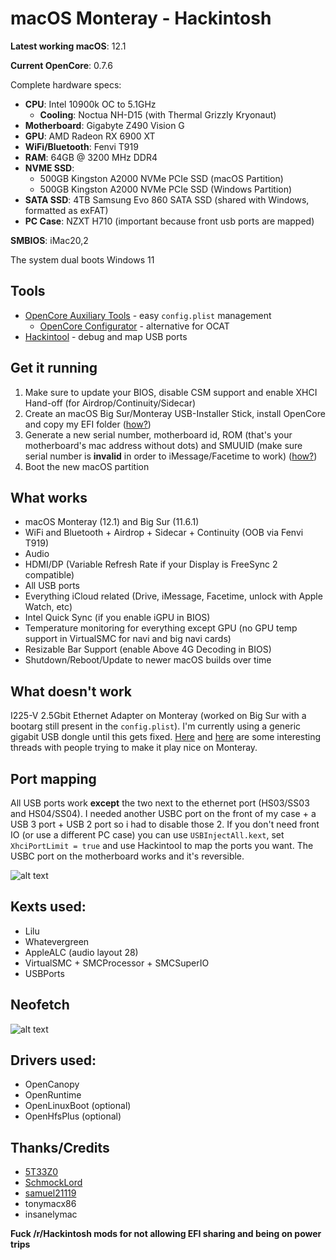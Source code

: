 # macOS Monteray - Hackintosh

**Latest working macOS**: 12.1

**Current OpenCore**: 0.7.6

Complete hardware specs:
- **CPU**: Intel 10900k OC to 5.1GHz
	- **Cooling**: Noctua NH-D15 (with Thermal Grizzly Kryonaut) 
- **Motherboard**: Gigabyte Z490 Vision G
- **GPU**: AMD Radeon RX 6900 XT
- **WiFi/Bluetooth**: Fenvi T919
- **RAM**: 64GB @ 3200 MHz DDR4
- **NVME SSD**: 
	- 500GB Kingston A2000 NVMe PCIe SSD (macOS Partition)
	- 500GB Kingston A2000 NVMe PCIe SSD (Windows Partition)
- **SATA SSD**: 4TB Samsung Evo 860 SATA SSD (shared with Windows, formatted as exFAT)
- **PC Case**: NZXT H710 (important because front usb ports are mapped)

**SMBIOS**: iMac20,2

The system dual boots Windows 11

## Tools
- [OpenCore Auxiliary Tools](https://github.com/ic005k/QtOpenCoreConfig) - easy `config.plist` management
	- [OpenCore Configurator](https://mackie100projects.altervista.org/download-opencore-configurator/) - alternative for OCAT
- [Hackintool](https://github.com/headkaze/Hackintool/releases) - debug and map USB ports

## Get it running
1. Make sure to update your BIOS, disable CSM support and enable XHCI Hand-off (for Airdrop/Continuity/Sidecar)
2. Create an macOS Big Sur/Monteray USB-Installer Stick, install OpenCore and copy my EFI folder ([how?](https://github.com/SchmockLord/Hackintosh-Intel-i9-10900k-Gigabyte-Z490-Vision-D#installation-notes))
3. Generate a new serial number, motherboard id, ROM (that's your motherboard's mac address without dots) and SMUUID (make sure serial number is **invalid** in order to iMessage/Facetime to work) ([how?](https://dortania.github.io/OpenCore-Install-Guide/config.plist/comet-lake.html#platforminfo))
4. Boot the new macOS partition

## What works
- macOS Monteray (12.1) and Big Sur (11.6.1)
- WiFi and Bluetooth + Airdrop + Sidecar + Continuity (OOB via Fenvi T919)
- Audio
- HDMI/DP (Variable Refresh Rate if your Display is FreeSync 2 compatible)
- All USB ports
- Everything iCloud related (Drive, iMessage, Facetime, unlock with Apple Watch, etc)
- Intel Quick Sync (if you enable iGPU in BIOS)
- Temperature monitoring for everything except GPU (no GPU temp support in VirtualSMC for navi and big navi cards)
- Resizable Bar Support (enable Above 4G Decoding in BIOS)
- Shutdown/Reboot/Update to newer macOS builds over time

## What doesn't work
I225-V 2.5Gbit Ethernet Adapter on Monteray (worked on Big Sur with a bootarg still present in the `config.plist`).
I'm currently using a generic gigabit USB dongle until this gets fixed. [Here](https://www.insanelymac.com/forum/topic/348493-discussion-intel-i225-v-on-macos-monterey/) and [here](https://github.com/dortania/bugtracker/issues/213#issuecomment-927155047) are some interesting threads with people trying to make it play nice on Monteray.

## Port mapping
All USB ports work **except** the two next to the ethernet port (HS03/SS03 and HS04/SS04). I needed another USBC port on the front of my case + a USB 3 port + USB 2 port so i had to disable those 2. If you don't need front IO (or use a different PC case) you can use `USBInjectAll.kext`, set `XhciPortLimit = true` and use Hackintool to map the ports you want.
The USBC port on the motherboard works and it's reversible.

![alt text](https://i.imgur.com/MlT8SOk.png "usb mapping")

## Kexts used:
- Lilu
- Whatevergreen
- AppleALC (audio layout 28)
- VirtualSMC + SMCProcessor + SMCSuperIO
- USBPorts

## Neofetch
![alt text](https://i.imgur.com/jBZFQJN.jpg "neofetch")

## Drivers used:
- OpenCanopy
- OpenRuntime
- OpenLinuxBoot (optional)
- OpenHfsPlus (optional)

## Thanks/Credits
- [5T33Z0](https://github.com/5T33Z0/Gigabyte-Z490-Vision-G-Hackintosh-OpenCore)
- [SchmockLord](https://github.com/SchmockLord/Hackintosh-Intel-i9-10900k-Gigabyte-Z490-Vision-D)
- [samuel21119](https://github.com/samuel21119/Intel-i9-10900-Gigabyte-Z490-Vision-G-Hackintosh)
- tonymacx86
- insanelymac


**Fuck /r/Hackintosh mods for not allowing EFI sharing and being on power trips**
